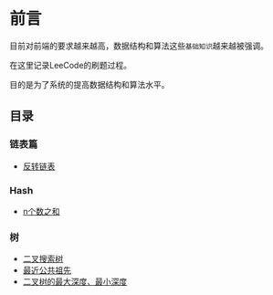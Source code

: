 # 前言

目前对前端的要求越来越高，数据结构和算法这些`基础知识`越来越被强调。

在这里记录LeeCode的刷题过程。

目的是为了系统的提高数据结构和算法水平。

## 目录

### 链表篇

- [反转链表](/leecode/linkedList/reverseLinkedList)

### Hash

- [n个数之和](/leecode/hash/sum)

### 树

- [二叉搜索树](/leecode/Binary/BST)
- [最近公共祖先](/leecode/Binary/CommonAncestor)
- [二叉树的最大深度、最小深度](/leecode/Binary/TreeDepth)
